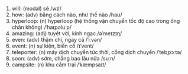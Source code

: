 1. will: (modal) sẽ /wɪl/
2. how: (adv) bằng cách nào, như thế nào /haʊ/
3. hyperloop: (n) hyperloop (hệ thống vận chuyển tốc độ cao trong ống chân không) /ˈhaɪpəluːp/
4. amazing: (adj) tuyệt vời, kinh ngạc /əˈmeɪzɪŋ/
5. even: (adv) thậm chí, ngay cả /ˈiːvən/
6. event: (n) sự kiện, biến cố /ɪˈvent/
7. teleporter: (n) máy dịch chuyển tức thời, cổng dịch chuyển /ˈtelɪˌpɔːtə/
8. soon: (adv) sớm, chẳng bao lâu nữa /suːn/
9. campsite: (n) khu cắm trại /ˈkæmpsaɪt/